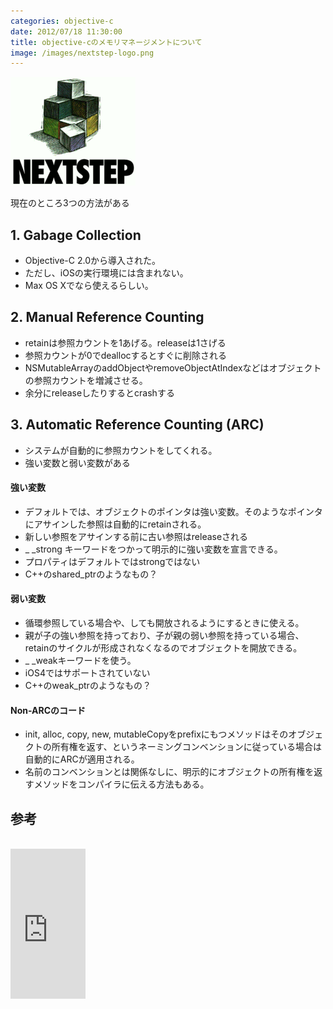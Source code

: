 ```yaml
---
categories: objective-c
date: 2012/07/18 11:30:00
title: objective-cのメモリマネージメントについて
image: /images/nextstep-logo.png
---
```


![objective-c](/images/nextstep-logo.png)


現在のところ3つの方法がある

## 1. Gabage Collection

* Objective-C 2.0から導入された。
* ただし、iOSの実行環境には含まれない。
* Max OS Xでなら使えるらしい。

## 2. Manual Reference Counting

* retainは参照カウントを1あげる。releaseは1さげる
* 参照カウントが0でdeallocするとすぐに削除される
* NSMutableArrayのaddObjectやremoveObjectAtIndexなどはオブジェクトの参照カウントを増減させる。
* 余分にreleaseしたりするとcrashする

## 3. Automatic Reference Counting (ARC)

* システムが自動的に参照カウントをしてくれる。
* 強い変数と弱い変数がある

#### 強い変数

* デフォルトでは、オブジェクトのポインタは強い変数。そのようなポインタにアサインした参照は自動的にretainされる。
* 新しい参照をアサインする前に古い参照はreleaseされる
* _ _strong キーワードをつかって明示的に強い変数を宣言できる。
* プロパティはデフォルトではstrongではない
* C++のshared_ptrのようなもの？

#### 弱い変数

* 循環参照している場合や、しても開放されるようにするときに使える。
* 親が子の強い参照を持っており、子が親の弱い参照を持っている場合、retainのサイクルが形成されなくなるのでオブジェクトを開放できる。
* _ _weakキーワードを使う。
* iOS4ではサポートされていない
* C++のweak_ptrのようなもの？

#### Non-ARCのコード

* init, alloc, copy, new, mutableCopyをprefixにもつメソッドはそのオブジェクトの所有権を返す、というネーミングコンベンションに従っている場合は自動的にARCが適用される。
* 名前のコンベンションとは関係なしに、明示的にオブジェクトの所有権を返すメソッドをコンパイラに伝える方法もある。

## 参考

<br>
<iframe src="http://rcm-jp.amazon.co.jp/e/cm?lt1=_blank&bc1=000000&IS2=1&bg1=FFFFFF&fc1=000000&lc1=0000FF&t=armyofpigs-22&o=9&p=8&l=as4&m=amazon&f=ifr&ref=ss_til&asins=0321811909" style="width:120px;height:240px;" scrolling="no" marginwidth="0" marginheight="0" frameborder="0"></iframe>

